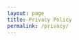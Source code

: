 ```yaml
---
layout: page
title: Privacy Policy
permalink: /privacy/
---
```

<!-- wp:post-content {"align":"full","fontSize":"medium","layout":{"type":"constrained"}} /-->
